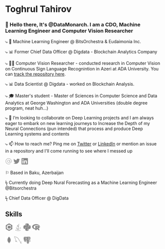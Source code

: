 # Toghrul Tahirov
### 👋 Hello there, It's @DataMonarch. I am a CDO, Machine Learning Engineer and Computer Vision Researcher

⤷ 🤖 Machine Learning Engineer @ BitsOrchestra & Eudaimonia Inc.

⤷ 📊 Former Chief Data Officer @ Digdata - Blockchain Analytics Company 

⤷ 👨‍💻 Computer Vision Researcher - conducted research in Computer Vision on Continuous Sign Language Recognintion in Azeri at ADA University. You can [track the repository here](https://github.com/ADA-SITE-JML/sign-lang).

⤷ 📊 Data Scientist @ Digdata - worked on Blockchain Analysis.

⤷ 🎓 Master's student - Master of Sciences in Computer Science and Data Analytics at George Washington and ADA Universities (double degree program, neat huh...)

⤷ 🤝 I’m looking to collaborate on Deep Learning projects and I am always eager to embark on new learning journeys to Increase the Depth of my Neural Connections (pun intended) that process and produce Deep Learning systems and contents 

⤷ 📫 How to reach me? Ping me on [Twitter](https://twitter.com/ToghrulTahirov) or [LinkedIn](linkedin.com/in/toghrul-tahirov/) or mention an issue in a repository and I'll come running to see where I messed up 

<a aligh="left" href="mailto:toghrultahirov@gmail.com" target="_blank" rel="noreferrer noopener"><img src="https://raw.githubusercontent.com/0xShapeShifter/dev-story/master/public/images/socials/at.svg" alt="Email" width="22" height="22" /></a> <a aligh="left" href="https://twitter.com/ToghrulTahirov" target="_blank" rel="noreferrer noopener"><img src="https://raw.githubusercontent.com/0xShapeShifter/dev-story/master/public/images/socials/twitter.svg" alt="Twitter" width="22" height="22" /></a> <a aligh="left" href="https://www.linkedin.com/in/toghrul-tahirov" target="_blank" rel="noreferrer noopener"><img src="https://raw.githubusercontent.com/0xShapeShifter/dev-story/master/public/images/socials/linkedin.svg" alt="LinkedIn" width="22" height="22" /></a>



⚐ Based in Baku, Azerbaijan

ϟ Currently doing Deep Nural Forecasting as a Machine Learning Engineer @Bitsorchestra

ϟ Chief Data Officer @ DigData 

## Skills

<a href="https://cplusplus.com" target="_blank" rel="noreferrer noopener"><img src="https://raw.githubusercontent.com/0xShapeShifter/dev-story/master/public/images/skills/core/cplus.svg" alt="C++" width="25" height="25" /></a> <a href="https://www.java.com" target="_blank" rel="noreferrer noopener"><img src="https://raw.githubusercontent.com/0xShapeShifter/dev-story/master/public/images/skills/core/java.svg" alt="Java" width="25" height="25" /></a> <a href="https://www.python.org" target="_blank" rel="noreferrer noopener"><img src="https://raw.githubusercontent.com/0xShapeShifter/dev-story/master/public/images/skills/core/python.svg" alt="Python" width="25" height="25" /></a> <a href="https://r-lang.com/what-is-r-language/" target="_blank" rel="noreferrer noopener"><img src="https://raw.githubusercontent.com/0xShapeShifter/dev-story/master/public/images/skills/core/r.svg" alt="R" width="25" height="25" /></a> 

<a href="https://www.mongodb.com" target="_blank" rel="noreferrer noopener"><img src="https://raw.githubusercontent.com/0xShapeShifter/dev-story/master/public/images/skills/backend/mongodb.svg" alt="Mongo DB" width="25" height="25" /></a> <a href="https://www.mysql.com" target="_blank" rel="noreferrer noopener"><img src="https://raw.githubusercontent.com/0xShapeShifter/dev-story/master/public/images/skills/backend/mysql.svg" alt="MySQL" width="25" height="25" /></a> <a href="https://www.postgresql.org" target="_blank" rel="noreferrer noopener"><img src="https://raw.githubusercontent.com/0xShapeShifter/dev-story/master/public/images/skills/backend/postgresql.svg" alt="PostgreSQL" width="25" height="25" /></a> 



<!---
DataMonarch/DataMonarch is a ✨ special ✨ repository because its `README.md` (this file) appears on your GitHub profile.
You can click the Preview link to take a look at your changes.
--->
